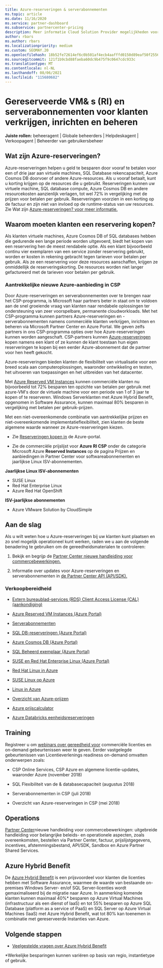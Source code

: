 ```yaml
---
title: Azure-reserveringen & serverabonnementen
ms.topic: article
ms.date: 11/16/2020
ms.service: partner-dashboard
ms.subservice: partnercenter-pricing
description: Meer informatie Cloud Solution Provider mogelijkheden voor het verkrijgen, inrichten en beheren van Azure-reserveringen en Server-abonnementen voor klanten.
author: rbars
ms.author: rbars
ms.localizationpriority: medium
ms.custom: SEOMAY.20
ms.openlocfilehash: 18b52fe72614ef6c0b501af4ecb4aafffd0150d89eaf50f255663aa6f831345d
ms.sourcegitcommit: 121f1b9cbd88faeba60dc9b475f9c0647cdc933c
ms.translationtype: MT
ms.contentlocale: nl-NL
ms.lasthandoff: 08/06/2021
ms.locfileid: "115680682"
---
```

# <a name="acquire-provision--manage-azure-reserved-vm-instances-ri--server-subscriptions-for-customers"></a>Gereserveerde VM& s (RI) en serverabonnementen voor klanten verkrijgen, inrichten en beheren


**Juiste rollen:** beheeragent | Globale beheerders | Helpdeskagent | Verkoopagent | Beheerder van gebruikersbeheer


## <a name="what-are-azure-reservations"></a>Wat zijn Azure-reserveringen?

Azure-reserveringen helpen u geld te besparen door vooraf te betalen voor een of drie jaar aan virtuele machines, SQL Database rekencapaciteit, Azure Cosmos DB doorvoer of andere Azure-resources. Als u vooraf betaalt, kunt u korting krijgen op de resources die u gebruikt. Reserveringen kunnen uw virtuele machine, SQL database compute, Azure Cosmos DB en andere resourcekosten aanzienlijk verlagen, tot wel 72% in vergelijking met de prijzen voor betalen per gebruik. Reserveringen voorzien in een korting op de factuur en zijn niet van invloed op de runtime-status van uw resources. Zie Wat zijn [Azure-reserveringen? voor meer informatie.](/azure/billing/billing-save-compute-costs-reservations)

## <a name="why-should-customers-buy-a-reservation"></a>Waarom moeten klanten een reservering kopen?

Als klanten virtuele machines, Azure Cosmos DB of SQL databases hebben die gedurende een lange periode worden uitgevoerd, biedt het kopen van een reservering hen de meest rendabele optie. Als een klant bijvoorbeeld continu vier exemplaren van een service zonder reservering gebruikt, worden er kosten in rekening gebracht tegen tarieven voor betalen per gebruik. Als ze een reservering voor deze resources aanschaffen, krijgen ze onmiddellijk de reserveringskorting. De resources worden niet langer gefactureerd met de tarieven voor betalen per gebruik.

### <a name="compelling-new-azure-offer-in-csp"></a>Aantrekkelijke nieuwe Azure-aanbieding in CSP

Door Azure-reserveringen en serverabonnementen over te brengen naar het CSP-programma, is Microsoft haar partners beter in staat om te voldoen aan de snel groeiende vraag van klanten naar rendabele oplossingen ter ondersteuning van zeer voorspelbare, permanente cloudworkloads. Met het CSP-programma kunnen partners Azure-reserveringen en -serverabonnementen namens commerciële klanten verkrijgen, inrichten en beheren via Microsoft Partner Center en Azure Portal.
We geven zelfs partners in ons CSP-programma opties over hoe Azure-reserveringen kunnen worden aangeschaft. CSP-partners kunnen [Azure-reserveringen](azure-reservations-buying.md) kopen namens een [](give-customers-permission.md) klant of ze kunnen de klant toestaan hun eigen reserveringen te kopen bij een eerder Azure-abonnement dat de partner voor hen heeft gekocht.

Azure-reserveringen bieden klanten de flexibiliteit van virtualisatie voor een breed scala aan computeroplossingen, waaronder ontwikkeling en testen, het uitvoeren van toepassingen en het uitbreiden van het datacenter.

Met [Azure Reserved VM Instances](https://azure.microsoft.com/pricing/reserved-vm-instances/) kunnen commerciële klanten nu bijvoorbeeld tot 72% besparen ten opzichte van betalen per gebruik met azure-VM's door de virtuele machine voor een periode van 1 of 3 jaar te kopen of te reserveren. Windows Serverklanten met Azure Hybrid Benefit, opgenomen in Software Assurance, kunnen maximaal 80% besparen in vergelijking met betalen per gebruik-prijzen.

Met een niet-overeenkomende combinatie van aantrekkelijke prijzen en niet-overeenkomende implementatieflexibiliteit, zien klanten de beste algemene waarde wanneer ze Azure-reserveringen kiezen.

- Zie [Reserveringen kopen in](/azure/cost-management-billing/reservations/prepare-buy-reservation#purchase-reservations) de Azure-portal.

- Zie de commerciële prijslijst voor **Azure RI CSP** onder de [](https://partner.microsoft.com/dashboard/sell/pricingandoffers) categorie Microsoft Azure **Reserved Instances** op de pagina Prijzen en aanbiedingen in Partner Center voor softwareabonnementen en jaarlijkse Linux ISV-abonnementen.


 
**Jaarlijkse Linux ISV-abonnementen**

- SUSE Linux
- Red Hat Enterprise Linux
- Azure Red Hat OpenShift

**ISV-jaarlijkse abonnementen**

- Azure VMware Solution by CloudSimple

## <a name="getting-started"></a>Aan de slag

Als u wilt weten hoe u Azure-reserveringen bij uw klanten kunt plaatsen en zo snel mogelijk operationeel kunt werken, raden we u aan de volgende benadering te gebruiken om de gereedheidsmaterialen te controleren:

1. Bekijk en begrijp de [Partner Center nieuwe handleiding voor commercebewerkingen.](https://partner.microsoft.com/resources/detail/partner-center-new-commerce-operations-guide-pdf)

2. Informatie over updates voor Azure-reserveringen en serverabonnementen in [de Partner Center API (API/SDK).](/partner-center/develop/purchase-azure-reserved-vm-instances)


### <a name="sales-readiness"></a>Verkoopbereidheid

- [Extern bureaublad-services (RDS) Client Access License (CAL) (aankondiging)](https://cloudblogs.microsoft.com/windowsserver/2018/10/03/remote-desktop-services-2019-generally-available-with-windows-server-2019/)

- [Azure Reserved VM Instances (Azure Portal)](/azure/virtual-machines/windows/prepay-reserved-vm-instances)

- [Serverabonnementen](./csp-software-subscriptions.md)

- [SQL DB-reserveringen (Azure Portal)](/azure/sql-database/sql-database-reserved-capacity)

- [Azure Cosmos DB (Azure Portal)](/azure/cosmos-db/cosmos-db-reserved-capacity)

- [SQL Beheerd exemplaar (Azure Portal)](/azure/sql-database/sql-database-managed-instance)

- [SUSE en Red Hat Enterprise Linux (Azure Portal)](/azure/virtual-machines/linux/prepay-suse-software-charges)

- [Red Hat Linux in Azure](https://azure.com/redhat)

- [SUSE Linux op Azure](https://azure.microsoft.com/overview/linux-on-azure/suse/)

- [Linux in Azure](https://azure.microsoft.com/overview/linux-on-azure/)

- [Overzicht van Azure-prijzen](https://azure.microsoft.com/pricing/)

- [Azure prijscalculator](https://azure.microsoft.com/pricing/calculator)

- [Azure Databricks eenheidsreserveringen](/azure/billing/billing-prepay-databricks-reserved-capacity)


## <a name="training"></a>Training

Registreer u om [webinars over gereedheid voor](https://commercial-licensing.eventbuilder.com/FY2019_ALL) commerciële licenties en on-demand gebeurtenissen weer te geven.
Eerder vastgelegde gebeurtenissen van Licentieverlenings readiness on-demand omvatten onderwerpen zoals:

- CSP Online Services, CSP Azure en algemene licentie-updates, waaronder Azure (november 2018)

- SQL Flexibiliteit van de & databasecapaciteit (augustus 2018)

- Serverabonnementen in CSP (juli 2018)

- Overzicht van Azure-reserveringen in CSP (mei 2018)

## <a name="operations"></a>Operations

[Partner Center](https://partner.microsoft.com/resources/detail/partner-center-new-commerce-operations-guide-pdf)nieuwe handleiding voor commercebewerkingen: uitgebreide handleiding voor belangrijke beleids- en operationele aspecten, zoals overeenkomsten, bestellen via Partner Center, factuur, prijslijstgegevens, incentives, afstemmingsbestand, API/SDK, Sandbox en Azure Partner Shared Services.

## <a name="azure-hybrid-benefit"></a>Azure Hybrid Benefit

De [Azure Hybrid Benefit](https://azure.microsoft.com/pricing/hybrid-benefit) is een prijsvoordeel voor klanten die licenties hebben met Software Assurance, waarmee de waarde van bestaande on-premises Windows Server- en/of SQL Server-licenties wordt gemaximaliseerd bij de migratie naar Azure. In aanmerking komende klanten kunnen maximaal 40%* besparen op Azure Virtual Machines (infrastructuur als een dienst of IaaS) en tot 55% besparen op Azure SQL Database (platform as a service of PaaS) en SQL Server op Azure Virtual Machines (IaaS) met Azure Hybrid Benefit, wat tot 80% kan toenemen in combinatie met gereserveerde Instanties van Azure.

## <a name="next-steps"></a>Volgende stappen

- [Veelgestelde vragen over Azure Hybrid Benefit](https://azure.microsoft.com/pricing/hybrid-benefit/faq/)

*Werkelijke besparingen kunnen variëren op basis van regio, instantietype of gebruik.
